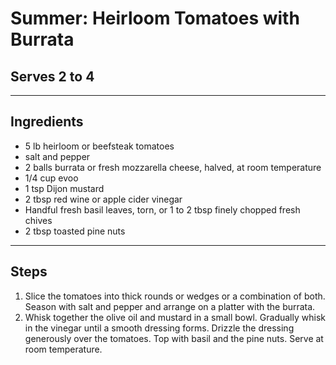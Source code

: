 # Summer: Heirloom Tomatoes with Burrata

## Serves 2 to 4

---

## Ingredients

* 5 lb heirloom or beefsteak tomatoes
* salt and pepper
* 2 balls burrata or fresh mozzarella cheese, halved, at room temperature
* 1/4 cup evoo
* 1 tsp Dijon mustard
* 2 tbsp red wine or apple cider vinegar
* Handful fresh basil leaves, torn, or 1 to 2 tbsp finely chopped fresh chives
* 2 tbsp toasted pine nuts

---

## Steps

1.  Slice the tomatoes into thick rounds or wedges or a combination of both. Season with salt and pepper and arrange on a platter with the burrata.
2.  Whisk together the olive oil and mustard in a small bowl. Gradually whisk in the vinegar until a smooth dressing forms. Drizzle the dressing generously over the tomatoes. Top with basil and the pine nuts. Serve at room temperature.
